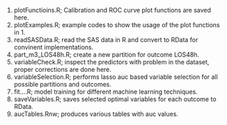 1. plotFunctioins.R; Calibration and ROC curve plot functions are saved here.
2. plotExamples.R; example codes to show the usage of the plot functions in 1.
3. readSASData.R; read the SAS data in R and convert to RData for convinent implementations.
4. part_m3_LOS48h.R; create a new partition for outcome LOS48h.
5. variableCheck.R; inspect the predictors with problem in the dataset, proper corrections are done here.
6. variableSelection.R; performs lasso auc based variable selection for all possible partitions and outcomes.
7. fit....R; model training for different machine learning techniques.
8. saveVariables.R; saves selected optimal variables for each outcome to RData.
9. aucTables.Rnw; produces various tables with auc values.
